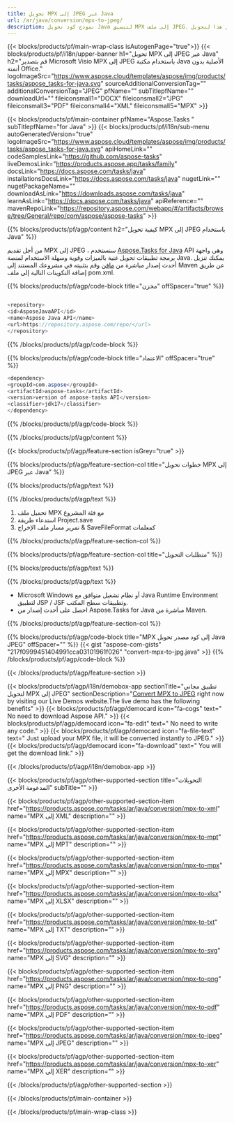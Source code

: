 ```yaml
---
title: تحويل MPX إلى JPEG عبر Java 
url: /ar/java/conversion/mpx-to-jpeg/ 
description: نموذج كود تحويل Java لتنسيق MPX إلى ملف JPEG. استخدم رمز المثال هذا لتحويل MPX إلى JPEG داخل أي تطبيق يستند إلى Web أو Desktop Java.
---
```


{{< blocks/products/pf/main-wrap-class isAutogenPage="true">}}
{{< blocks/products/pf/i18n/upper-banner h1="تحويل MPX إلى JPEG عبر Java" h2="قم بتصدير Microsoft Visio MPX إلى JPEG باستخدام مكتبة Java الأصلية بدون أتمتة Office." logoImageSrc="https://www.aspose.cloud/templates/aspose/img/products/tasks/aspose_tasks-for-java.svg" sourceAdditionalConversionTag="" additionalConversionTag="JPEG" pfName="" subTitlepfName="" downloadUrl="" fileiconsmall1="DOCX" fileiconsmall2="JPG" fileiconsmall3="PDF" fileiconsmall4="XML" fileiconsmall5="MPX" >}}

{{< blocks/products/pf/main-container pfName="Aspose.Tasks " subTitlepfName="for Java" >}}
{{< blocks/products/pf/i18n/sub-menu autoGeneratedVersion="true" logoImageSrc="https://www.aspose.cloud/templates/aspose/img/products/tasks/aspose_tasks-for-java.svg" apiHomeLink="" codeSamplesLink="https://github.com/aspose-tasks" liveDemosLink="https://products.aspose.app/tasks/family" docsLink="https://docs.aspose.com/tasks/java" installationsDocsLink="https://docs.aspose.com/tasks/java" nugetLink="" nugetPackageName="" downloadAsLink="https://downloads.aspose.com/tasks/java" learnAsLink="https://docs.aspose.com/tasks/java" apiReference="" mavenRepoLink="https://repository.aspose.com/webapp/#/artifacts/browse/tree/General/repo/com/aspose/aspose-tasks" >}}

{{% blocks/products/pf/agp/content h2="كيفية تحويل MPX إلى JPEG باستخدام Java" %}}

من أجل تقديم MPX إلى JPEG ، سنستخدم
 [Aspose.Tasks for Java](https://products.aspose.com/tasks/java)
 API وهي واجهة برمجة تطبيقات تحويل غنية بالميزات وقوية وسهلة الاستخدام لمنصة Java. يمكنك تنزيل أحدث إصدار مباشرة من
 [مافن](https://repository.aspose.com/webapp/#/artifacts/browse/tree/General/repo/com/aspose/aspose-tasks)
 وقم بتثبيته في مشروعك المستند إلى Maven عن طريق إضافة التكوينات التالية إلى ملف pom.xml.

{{% blocks/products/pf/agp/code-block title="مخزن" offSpacer="true" %}}

```cs

<repository>
<id>AsposeJavaAPI</id>
<name>Aspose Java API</name>
<url>https://repository.aspose.com/repo/</url>
</repository>

```

{{% /blocks/products/pf/agp/code-block %}}

{{% blocks/products/pf/agp/code-block title="الاعتماد" offSpacer="true" %}}

```cs
<dependency>
<groupId>com.aspose</groupId>
<artifactId>aspose-tasks</artifactId>
<version>version of aspose-tasks API</version>
<classifier>jdk17</classifier>
</dependency>

```

{{% /blocks/products/pf/agp/code-block %}}

{{% /blocks/products/pf/agp/content %}}

{{< blocks/products/pf/agp/feature-section isGrey="true" >}}

{{% blocks/products/pf/agp/feature-section-col title="خطوات تحويل MPX إلى JPEG عبر Java" %}}

{{% blocks/products/pf/agp/text %}}

{{% /blocks/products/pf/agp/text %}}

1. تحميل ملف MPX مع فئة المشروع
1. استدعاء طريقة Project.save
1. تمرير مسار ملف الإخراج & SaveFileFormat كمعلمات

{{% /blocks/products/pf/agp/feature-section-col %}}

{{% blocks/products/pf/agp/feature-section-col title="متطلبات التحويل" %}}

{{% blocks/products/pf/agp/text %}}

{{% /blocks/products/pf/agp/text %}}

- Microsoft Windows أو نظام تشغيل متوافق مع Java Runtime Environment لتطبيق JSP / JSF وتطبيقات سطح المكتب.
- احصل على أحدث إصدار من Aspose.Tasks for Java مباشرة من Maven.

{{% /blocks/products/pf/agp/feature-section-col %}}

{{% blocks/products/pf/agp/code-block title="MPX إلى كود مصدر تحويل Java JPEG" offSpacer="" %}}
{{< gist "aspose-com-gists" "217f0999451404991cca03101961f026" "convert-mpx-to-jpg.java" >}}
{{% /blocks/products/pf/agp/code-block %}}

{{< /blocks/products/pf/agp/feature-section >}}

<!-- aboutfile Starts -->

{{< blocks/products/pf/agp/i18n/demobox-app sectionTitle="تطبيق مجاني لتحويل MPX إلى JPEG" sectionDescription="[Convert MPX to JPEG](https://products.aspose.app/tasks/conversion/mpx-to-jpeg) right now by visiting our Live Demos website.The live demo has the following benefits" >}}
        {{< blocks/products/pf/agp/democard icon="fa-cogs" text=" No need to download Aspose API." >}}
        {{< blocks/products/pf/agp/democard icon="fa-edit" text=" No need to write any code." >}}
        {{< blocks/products/pf/agp/democard icon="fa-file-text" text=" Just upload your MPX file, it will be converted instantly to JPEG." >}}
        {{< blocks/products/pf/agp/democard icon="fa-download" text=" You will get the download link." >}}

{{< /blocks/products/pf/agp/i18n/demobox-app >}}

<!-- aboutfile Ends -->

{{< blocks/products/pf/agp/other-supported-section title="التحويلات المدعومة الأخرى" subTitle="" >}}

{{< blocks/products/pf/agp/other-supported-section-item href="https://products.aspose.com/tasks/ar/java/conversion/mpx-to-xml" name="MPX إلى XML" description="" >}}

{{< blocks/products/pf/agp/other-supported-section-item href="https://products.aspose.com/tasks/ar/java/conversion/mpx-to-mpt" name="MPX إلى MPT" description="" >}}

{{< blocks/products/pf/agp/other-supported-section-item href="https://products.aspose.com/tasks/ar/java/conversion/mpx-to-mpx" name="MPX إلى MPX" description="" >}}

{{< blocks/products/pf/agp/other-supported-section-item href="https://products.aspose.com/tasks/ar/java/conversion/mpx-to-xlsx" name="MPX إلى XLSX" description="" >}}

{{< blocks/products/pf/agp/other-supported-section-item href="https://products.aspose.com/tasks/ar/java/conversion/mpx-to-txt" name="MPX إلى TXT" description="" >}}

{{< blocks/products/pf/agp/other-supported-section-item href="https://products.aspose.com/tasks/ar/java/conversion/mpx-to-svg" name="MPX إلى SVG" description="" >}}

{{< blocks/products/pf/agp/other-supported-section-item href="https://products.aspose.com/tasks/ar/java/conversion/mpx-to-png" name="MPX إلى PNG" description="" >}}

{{< blocks/products/pf/agp/other-supported-section-item href="https://products.aspose.com/tasks/ar/java/conversion/mpx-to-pdf" name="MPX إلى PDF" description="" >}}

{{< blocks/products/pf/agp/other-supported-section-item href="https://products.aspose.com/tasks/ar/java/conversion/mpx-to-jpeg" name="MPX إلى JPEG" description="" >}}

{{< blocks/products/pf/agp/other-supported-section-item href="https://products.aspose.com/tasks/ar/java/conversion/mpx-to-xer" name="MPX إلى XER" description="" >}}



{{< /blocks/products/pf/agp/other-supported-section >}}

{{< /blocks/products/pf/main-container >}}
    
{{< /blocks/products/pf/main-wrap-class >}}